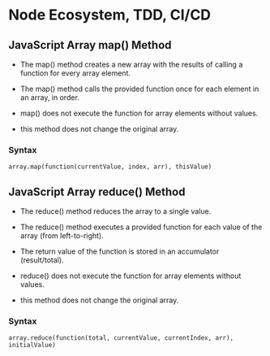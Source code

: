# Node Ecosystem, TDD, CI/CD

## JavaScript Array map() Method

- The map() method creates a new array with the results of calling a function for every array element.

- The map() method calls the provided function once for each element in an array, in order.

- map() does not execute the function for array elements without values.

-  this method does not change the original array.

### Syntax

`array.map(function(currentValue, index, arr), thisValue)`


## JavaScript Array reduce() Method

- The reduce() method reduces the array to a single value.

- The reduce() method executes a provided function for each value of the array (from left-to-right).

- The return value of the function is stored in an accumulator (result/total).

- reduce() does not execute the function for array elements without values.

- this method does not change the original array.

### Syntax

`array.reduce(function(total, currentValue, currentIndex, arr), initialValue)`
